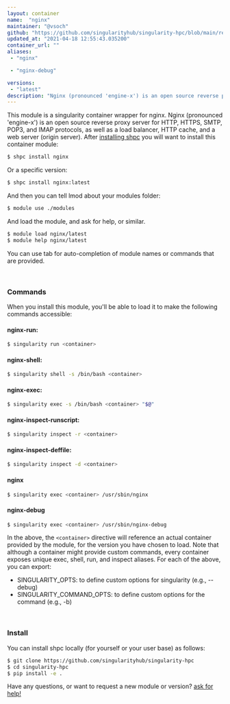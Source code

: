 ```yaml
---
layout: container
name:  "nginx"
maintainer: "@vsoch"
github: "https://github.com/singularityhub/singularity-hpc/blob/main/registry/nginx/container.yaml"
updated_at: "2021-04-18 12:55:43.035200"
container_url: ""
aliases:
 - "nginx"

 - "nginx-debug"

versions:
 - "latest"
description: "Nginx (pronounced 'engine-x') is an open source reverse proxy server for HTTP, HTTPS, SMTP, POP3, and IMAP protocols, as well as a load balancer, HTTP cache, and a web server (origin server)."
---
```


This module is a singularity container wrapper for nginx.
Nginx (pronounced 'engine-x') is an open source reverse proxy server for HTTP, HTTPS, SMTP, POP3, and IMAP protocols, as well as a load balancer, HTTP cache, and a web server (origin server).
After [installing shpc](#install) you will want to install this container module:

```bash
$ shpc install nginx
```

Or a specific version:

```bash
$ shpc install nginx:latest
```

And then you can tell lmod about your modules folder:

```bash
$ module use ./modules
```

And load the module, and ask for help, or similar.

```bash
$ module load nginx/latest
$ module help nginx/latest
```

You can use tab for auto-completion of module names or commands that are provided.

<br>

### Commands

When you install this module, you'll be able to load it to make the following commands accessible:

#### nginx-run:

```bash
$ singularity run <container>
```

#### nginx-shell:

```bash
$ singularity shell -s /bin/bash <container>
```

#### nginx-exec:

```bash
$ singularity exec -s /bin/bash <container> "$@"
```

#### nginx-inspect-runscript:

```bash
$ singularity inspect -r <container>
```

#### nginx-inspect-deffile:

```bash
$ singularity inspect -d <container>
```


#### nginx
       
```bash
$ singularity exec <container> /usr/sbin/nginx
```


#### nginx-debug
       
```bash
$ singularity exec <container> /usr/sbin/nginx-debug
```



In the above, the `<container>` directive will reference an actual container provided
by the module, for the version you have chosen to load. Note that although a container
might provide custom commands, every container exposes unique exec, shell, run, and
inspect aliases. For each of the above, you can export:

 - SINGULARITY_OPTS: to define custom options for singularity (e.g., --debug)
 - SINGULARITY_COMMAND_OPTS: to define custom options for the command (e.g., -b)

<br>
  
### Install

You can install shpc locally (for yourself or your user base) as follows:

```bash
$ git clone https://github.com/singularityhub/singularity-hpc
$ cd singularity-hpc
$ pip install -e .
```

Have any questions, or want to request a new module or version? [ask for help!](https://github.com/singularityhub/singularity-hpc/issues)